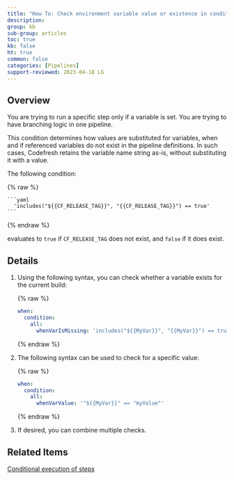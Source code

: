 ```yaml
---
title: "How To: Check environment variable value or existence in conditionals"
description: 
group: kb
sub-group: articles
toc: true
kb: false
ht: true
common: false
categories: [Pipelines]
support-reviewed: 2023-04-18 LG
---
```


## Overview

You are trying to run a specific step only if a variable is set. You are trying to have branching logic in one pipeline.


This condition determines how values are substituted for variables, when and if referenced variables do not exist in the pipeline definitions. In such cases, Codefresh retains the variable name string as-is, without substituting it with a value.
 

The following condition:

  {% raw %}

    ```yaml
      'includes("${{CF_RELEASE_TAG}}", "{{CF_RELEASE_TAG}}") == true'
    ```
  {% endraw %}

evaluates to `true` if `CF_RELEASE_TAG` does not exist, and `false` if it does exist.

## Details

1. Using the following syntax, you can check whether a variable exists for the current build:

   {% raw %}

    ```yaml
    when:
      condition:
        all:
          whenVarIsMissing: 'includes("${{MyVar}}", "{{MyVar}}") == true'
    ```

    {% endraw %}

2. The following syntax can be used to check for a specific value:

   {% raw %}

    ```yaml
    when:
      condition:
        all:
          whenVarValue: '"${{MyVar}}" == "myValue"'
    ```

    {% endraw %}

3. If desired, you can combine multiple checks.



## Related Items
[Conditional execution of steps]({{site.baseurl}}/docs/pipelines/conditional-execution-of-steps/)
